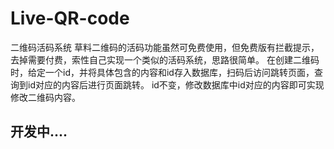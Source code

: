 # Live-QR-code
二维码活码系统
草料二维码的活码功能虽然可免费使用，但免费版有拦截提示，去掉需要付费，索性自己实现一个类似的活码系统，思路很简单。
在创建二维码时，给定一个id，并将具体包含的内容和id存入数据库，扫码后访问跳转页面，查询到id对应的内容后进行页面跳转。
id不变，修改数据库中id对应的内容即可实现修改二维码内容。

## 开发中....
